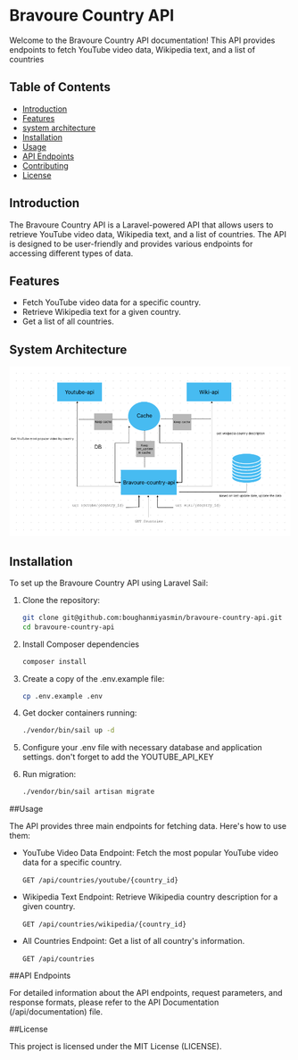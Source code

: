 # Bravoure Country API

Welcome to the Bravoure Country API documentation! This API provides endpoints to fetch YouTube video data, Wikipedia text, and a list of countries
## Table of Contents

- [Introduction](#introduction)
- [Features](#features)
- [system architecture](#System-architecture)
- [Installation](#installation)
- [Usage](#usage)
- [API Endpoints](#api-endpoints)
- [Contributing](#contributing)
- [License](#license)

## Introduction

The Bravoure Country API is a Laravel-powered API that allows users to retrieve YouTube video data, Wikipedia text, and a list of countries. The API is designed to be user-friendly and provides various endpoints for accessing different types of data.

## Features

- Fetch YouTube video data for a specific country.
- Retrieve Wikipedia text for a given country.
- Get a list of all countries.

## System Architecture

![System Architecture](public/system-architecture.png)

## Installation

To set up the Bravoure Country API using Laravel Sail:

1. Clone the repository:

   ```bash
   git clone git@github.com:boughanmiyasmin/bravoure-country-api.git
   cd bravoure-country-api

2. Install Composer dependencies
   ```bash
   composer install
   
3. Create a copy of the .env.example file:
   ```bash
   cp .env.example .env

4. Get docker containers running:
   ```bash
   ./vendor/bin/sail up -d

5. Configure your .env file with necessary database and application settings.
   don't forget to add the YOUTUBE_API_KEY

6. Run migration:
   ```bash
   ./vendor/bin/sail artisan migrate
##Usage

The API provides three main endpoints for fetching data. Here's how to use them:

- YouTube Video Data Endpoint: Fetch the most popular YouTube video data for a specific country.

  `GET /api/countries/youtube/{country_id}`

- Wikipedia Text Endpoint: Retrieve Wikipedia country description for a given country.

  `GET /api/countries/wikipedia/{country_id}`

- All Countries Endpoint: Get a list of all country's information.

  `GET /api/countries`

##API Endpoints

For detailed information about the API endpoints, request parameters, and response formats, please refer to the API Documentation (/api/documentation) file.

##License

This project is licensed under the MIT License (LICENSE).
